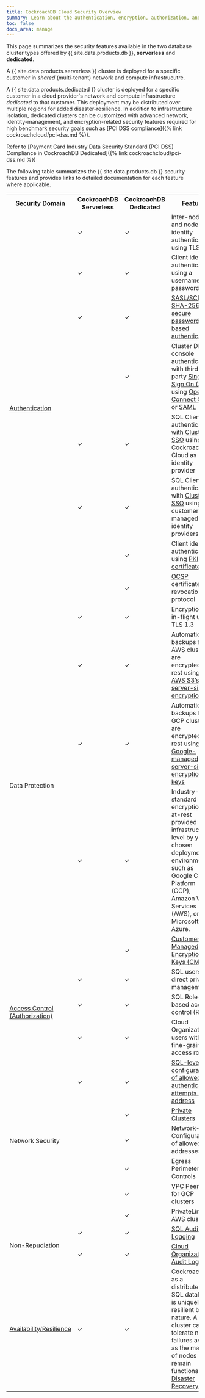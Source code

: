 ```yaml
---
title: CockroachDB Cloud Security Overview
summary: Learn about the authentication, encryption, authorization, and audit log features for CockroachDB Cloud clusters.
toc: false
docs_area: manage
---
```


This page summarizes the security features available in the two database cluster types offered by {{ site.data.products.db }}, **serverless** and **dedicated**.

A {{ site.data.products.serverless }} cluster is deployed for a specific customer in *shared* (multi-tenant) network and compute infrastrucutre.

A {{ site.data.products.dedicated }} cluster is deployed for a specific customer in a cloud provider's network and compute infrastructure *dedicated* to that customer. This deployment may be distributed over multiple regions for added disaster-resilience. In addition to infrastructure isolation, dedicated clusters can be customized with advanced network, identity-management, and encryption-related security features required for high benchmark security goals such as [PCI DSS compliance]({% link cockroachcloud/pci-dss.md %}).

Refer to [Payment Card Industry Data Security Standard (PCI DSS) Compliance in CockroachDB Dedicated]({% link cockroachcloud/pci-dss.md %})

The following table summarizes the {{ site.data.products.db }} security features and provides links to detailed documentation for each feature where applicable.

<table>
  <tr>
    <th width="120">Security Domain</th>
    <th>CockroachDB Serverless</th>
    <th>CockroachDB Dedicated</th>
    <th>Feature</th>
  </tr>
  <tr>
    <td rowspan="8"><a href="authentication.html">Authentication</a></td>
    <td>✓</td>
    <td>✓</td>
    <td>Inter-node and node identity authentication using TLS 1.3</td>
  </tr>
  <tr>
    <td>✓</td>
    <td>✓</td>
    <td>Client identity authentication using a username and password</td>
  </tr>
  <tr>
    <td>✓</td>
    <td>✓</td>
    <td><a href="../{{site.versions['stable']}}/security-reference/scram-authentication.html">SASL/SCRAM-SHA-256 secure password-based authentication</a></td>
  </tr>
  <tr>
    <td>&nbsp;</td>
    <td>✓</td>
    <td>Cluster DB console authentication with third-party <a href="../{{site.versions['stable']}}/sso-db-console.html">Single Sign On (SSO)</a> using <a href="https://openid.net/connect/">OpenID Connect OIDC</a> or <a href="https://wikipedia.org/wiki/Security_Assertion_Markup_Language">SAML</a></td>
  </tr>
  <tr>
    <td>✓</td>
    <td>✓</td>
    <td>SQL Client authentication with <a href="cloud-sso-sql.html">Cluster SSO</a> using CockroachDB Cloud as identity provider</td>
  </tr>
  <tr>
    <td>✓</td>
    <td>✓</td>
    <td>SQL Client authentication with <a href="../{{site.versions['stable']}}/sso-sql.html">Cluster SSO</a> using customer-managed identity providers</td>
  </tr>
  <tr>
    <td>&nbsp;</td>
    <td>✓</td>
    <td>Client identity authentication using <a href="client-certs-dedicated.html">PKI certificates</a></td>
  </tr>
  <tr>
    <td>&nbsp;</td>
    <td>✓</td>
    <td><a href="../{{site.versions['stable']}}/manage-certs-revoke-ocsp.html">OCSP</a> certificate revocation protocol</td>
  </tr>
  <tr>
  <td rowspan="5" >Data Protection</a></td>
    <td>✓</td>
    <td>✓</td>
    <td>Encryption-in-flight using TLS 1.3</td>
  </tr>
  <tr>
    <td>✓</td>
    <td>✓</td>
    <td>Automatic backups for AWS clusters are encrypted-at-rest using <a href="https://docs.aws.amazon.com/AmazonS3/latest/dev/UsingServerSideEncryption.html">AWS S3’s server-side encryption</a></td>
  </tr>
  <tr>
    <td>✓</td>
    <td>✓</td>
    <td>Automatic backups for GCP clusters are encrypted-at-rest using <a href="https://cloud.google.com/storage/docs/encryption/default-keys">Google-managed server-side encryption keys</a></td>
  </tr>
  <tr>
    <td>✓</td>
    <td>✓</td>
    <td>Industry-standard encryption-at-rest provided at the infrastructure level by your chosen deployment environment, such as Google Cloud Platform (GCP), Amazon Web Services (AWS), or Microsoft Azure.
  </tr>
  <tr>
    <td>&nbsp;</td>
    <td>✓</td>
    <td><a href="cmek.html">Customer Managed Encryption Keys (CMEK)</a>.
  </tr>
  <tr>
  <td rowspan="3" ><a href="authorization.html">Access Control (Authorization)</a></td>
    <td>✓</td>
    <td>✓</td>
    <td>SQL users with direct privilege management</td>
  </tr>
  <tr>
    <td>✓</td>
    <td>✓</td>
    <td>SQL Role-based access control (RBAC)</td>
  </tr>
  <tr>
    <td>✓</td>
    <td>✓</td>
    <td>Cloud Organization users with fine-grained access roles</td>
  </tr>
  <tr>
  <td rowspan="6">Network Security</td>
    <td>✓</td>
    <td>✓</td>
    <td><a href="authentication.html">SQL-level configuration of allowed authentication attempts by IP address</a></td>
  </tr>
  <tr>
    <td>&nbsp;</td>
    <td>✓</td>
    <td><a href="https://www.cockroachlabs.com/docs/cockroachcloud/private-clusters">Private Clusters</a></td>
  </tr>
  <tr>
    <td>&nbsp;</td>
    <td>✓</td>
    <td>Network-level Configuration of allowed IP addresses</td>
  </tr>
  <tr>
    <td>&nbsp;</td>
    <td>✓</td>
    <td>Egress Perimeter Controls</td>
  </tr>
  <tr>
    <td>&nbsp;</td>
    <td>✓</td>
    <td><a href="network-authorization.html#vpc-peering">VPC Peering</a> for GCP clusters</td>
  </tr>
  <tr>
    <td>&nbsp;</td>
    <td>✓</td>
    <td><a href="network-authorization.html#aws-privatelink"></a>PrivateLink for AWS clusters </td>
  </tr>
  <tr>
    <td rowspan="2"><a href="https://wikipedia.org/wiki/Non-repudiation">Non-Repudiation</a></td>
    <td>✓</td>
    <td>✓</td>
    <td><a href="../{{site.versions['stable']}}/sql-audit-logging.html">SQL Audit Logging</a></td>
  </tr>
  <tr>
    <td>✓</td>
    <td>✓</td>
    <td><a href="cloud-org-audit-logs.html">Cloud Organization Audit Logging</a></td>
  </tr>
  <tr>
    <td><a href="../{{site.versions['stable']}}/demo-fault-tolerance-and-recovery.html">Availability/Resilience</a></td>
    <td>✓</td>
    <td>✓</td>
    <td>CockroachDB, as a distributed SQL database, is uniquely resilient by nature. A cluster can tolerate node failures as long as the majority of nodes remain functional. See <a href="../{{site.versions['stable']}}/demo-fault-tolerance-and-recovery.html">Disaster Recovery.</a></td>
  </tr>
</table>
